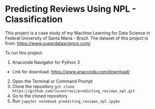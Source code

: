 # Predicting Reviews Using NPL - Classification

This project is a case study of my Machine Learning for Data Science in Federal University of Santa Maria - Brazil.
The dataset of this project is from: https://www.superdatascience.com/

To run this project:
1. Anaconda Navigator for Python 3
 - Link for download: https://www.anaconda.com/download/
2. Open the Terminal or Command Prompt
3. Clone the repository ``git clone https://github.com/lucastravi/predicting_reviews_npl.git``
4. Go to the cloned repository
5. Run ``jupyter notebook predicting_reviews_npl.ipybn`` 

